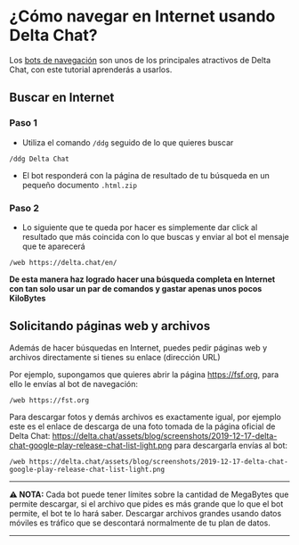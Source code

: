 # ¿Cómo navegar en Internet usando Delta Chat?

Los [bots de navegación](https://github.com/adbenitez/deltachat-manual/blob/main/docs/bots.md#navegaci%C3%B3n) son unos de los principales atractivos de Delta Chat, con este tutorial aprenderás a usarlos.

## Buscar en Internet

### Paso 1

-  Utiliza el comando `/ddg` seguido de lo que quieres buscar 

 `/ddg Delta Chat`
 
 - El bot responderá con la página de resultado de tu búsqueda en un pequeño documento `.html.zip` 
 
 ### Paso 2

- Lo siguiente que te queda por hacer es simplemente dar click al resultado que más coincida con lo que buscas y enviar al bot el mensaje que te aparecerá 

`/web https://delta.chat/en/`

**De esta manera haz logrado hacer una búsqueda completa en Internet con tan solo usar un par de comandos y gastar apenas unos pocos KiloBytes**

## Solicitando páginas web y archivos

Además de hacer búsquedas en Internet, puedes pedir páginas web y archivos directamente si tienes su enlace (dirección URL)

Por ejemplo, supongamos que quieres abrir la página https://fsf.org, para ello le envías al bot de navegación:

`/web https://fst.org`

Para descargar fotos y demás archivos es exactamente igual, por ejemplo este es el enlace de descarga de una foto tomada de la página oficial de Delta Chat: https://delta.chat/assets/blog/screenshots/2019-12-17-delta-chat-google-play-release-chat-list-light.png para descargarla envías al bot: 

`/web https://delta.chat/assets/blog/screenshots/2019-12-17-delta-chat-google-play-release-chat-list-light.png`

---

**:warning: NOTA:**  Cada bot puede tener límites sobre la cantidad de MegaBytes que permite descargar, si el archivo que pides es más grande que lo que el bot permite, el bot te lo hará saber. Descargar archivos grandes usando datos móviles es tráfico que se descontará normalmente de tu plan de datos.

---
